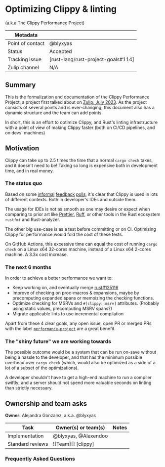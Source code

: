 # Optimizing Clippy & linting
(a.k.a The Clippy Performance Project)

| Metadata       |                                    |
|----------------|------------------------------------|
| Point of contact | @blyxyas                           |
| Status         | Accepted                           |
| Tracking issue | [rust-lang/rust-project-goals#114] |
| Zulip channel  | N/A                                |
## Summary

This is the formalization and documentation of the Clippy Performance Project, a project first talked about on [Zulip, July 2023](https://rust-lang.zulipchat.com/#narrow/stream/257328-clippy/topic/Clippy's.20performance). As the project consists of several points and is ever-changing, this document also has a dynamic structure and the team can add points. 

In short, this is an effort to optimize Clippy, and Rust's linting infrastructure with a point of view of making Clippy faster (both on CI/CD pipelines, and on devs' machines)

## Motivation

Clippy can take up to 2.5 times the time that a normal `cargo check` takes, and it doesn't need to be! Taking so long is expensive both in development time, and in real money.

### The status quo

Based on some [informal][poll-urlo] [feedback][poll-reddit] [polls][poll-mastodon], it's clear that Clippy is used in lots of different contexts. Both in developer's IDEs and outside them.

The usage for IDEs is not as smooth as one may desire or expect when comparing to prior art like [Prettier][prettier], [Ruff][ruff], or other tools in the Rust ecosystem `rustfmt` and Rust-analyzer.

The other big use-case is as a test before committing or on CI. Optimizing Clippy for performance would fold the cost of these tests.

On GitHub Actions, this excessive time can equal the cost of running `cargo check` on a Linux x64 32-cores machine, instead of a Linux x64 2-cores machine. A 3.3x cost increase.
<!-- *Elaborate in more detail about the problem you are trying to solve. This section is making the case for why this particular problem is worth prioritizing with project bandwidth. A strong status quo section will (a) identify the target audience and (b) give specifics about the problems they are facing today. Sometimes it may be useful to start sketching out how you think those problems will be addressed by your change, as well, though it's not necessary.* -->

### The next 6 months

In order to achieve a better performance we want to:

- Keep working on, and eventually merge [rust#125116][pr125116]
- Improve of checking on proc-macros & expansions, maybe by precomputing expanded spans or memoizing the checking functions.
- Optimize checking for MSRVs and `#[clippy::msrv]` attributes. (Probably using static values, precomputing MSRV spans?)
- Migrate applicable lints to use incremental compilation

Apart from these 4 clear goals, any open issue, open PR or merged PRs with the label [`performance-project`](https://github.com/rust-lang/rust-clippy/issues?q=sort%3Aupdated-desc+is%3Aopen+label%3Aperformance-project) are a great benefit.

### The "shiny future" we are working towards

The possible outcome would be a system that can be run on-save without being a hassle to the developer, and that has the minimum possible overhead over `cargo check` (which, would also be optimized as a side of a lot of a subset of the optimizations).

A developer shouldn't have to get a high-end machine to run a compiler swiftly; and a server should not spend more valuable seconds on linting than strictly necessary.

[da]: ../about/design_axioms.md

## Ownership and team asks

**Owner:** Alejandra Gonzalez, a.k.a. @blyxyas

| Task             | Owner(s) or team(s)  | Notes |
|------------------|----------------------|-------|
| Implementation   | @blyxyas, @Alexendoo |       |
| Standard reviews | ![Team][] [clippy]   |       |

### Frequently Asked Questions

<!-- #### How will improvements be measured? -->

[pr125116]: https://github.com/rust-lang/rust/pull/125116
[poll-urlo]: https://users.rust-lang.org/t/feedback-poll-where-and-how-do-you-use-clippy/114047?u=blyxyas
[poll-reddit]: https://www.reddit.com/r/rust/comments/1dxu43p/feedback_poll_where_how_do_you_use_clippy/
[poll-mastodon]: https://tech.lgbt/@blyxyas/112747808297589676
[prettier]: https://github.com/prettier/prettier
[ruff]: https://github.com/astral-sh/ruff